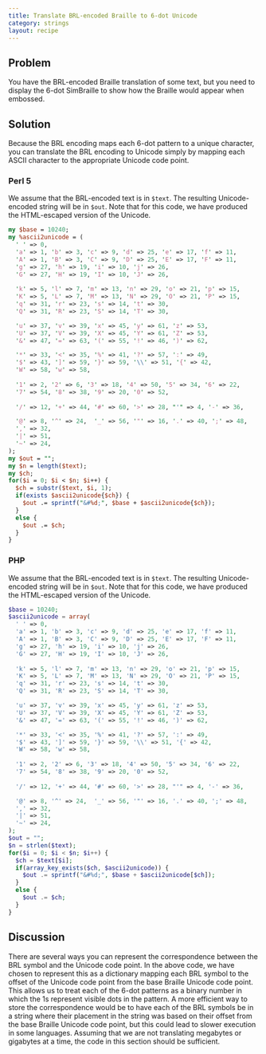 ```yaml
---
title: Translate BRL-encoded Braille to 6-dot Unicode
category: strings
layout: recipe
---
```


## Problem

You have the BRL-encoded Braille translation of some text, but you need to display the 6-dot SimBraille to show how the Braille would appear when embossed.

## Solution

Because the BRL encoding maps each 6-dot pattern to a unique character, you can translate the BRL encoding to Unicode simply by mapping each ASCII character to the appropriate Unicode code point.

### Perl 5

We assume that the BRL-encoded text is in `$text`. The resulting Unicode-encoded string will be in `$out`. Note that for this code, we have produced the HTML-escaped version of the Unicode.

```perl
my $base = 10240;
my %ascii2unicode = (
  ' ' => 0,
  'a' => 1, 'b' => 3, 'c' => 9, 'd' => 25, 'e' => 17, 'f' => 11,
  'A' => 1, 'B' => 3, 'C' => 9, 'D' => 25, 'E' => 17, 'F' => 11,
  'g' => 27, 'h' => 19, 'i' => 10, 'j' => 26,
  'G' => 27, 'H' => 19, 'I' => 10, 'J' => 26,
    
  'k' => 5, 'l' => 7, 'm' => 13, 'n' => 29, 'o' => 21, 'p' => 15, 
  'K' => 5, 'L' => 7, 'M' => 13, 'N' => 29, 'O' => 21, 'P' => 15, 
  'q' => 31, 'r' => 23, 's' => 14, 't' => 30,
  'Q' => 31, 'R' => 23, 'S' => 14, 'T' => 30, 

  'u' => 37, 'v' => 39, 'x' => 45, 'y' => 61, 'z' => 53,
  'U' => 37, 'V' => 39, 'X' => 45, 'Y' => 61, 'Z' => 53,
  '&' => 47, '=' => 63, '(' => 55, '!' => 46, ')' => 62,

  '*' => 33, '<' => 35, '%' => 41, '?' => 57, ':' => 49,
  '$' => 43, ']' => 59, '}' => 59, '\\' => 51, '{' => 42, 
  'W' => 58, 'w' => 58, 
    
  '1' => 2, '2' => 6, '3' => 18, '4' => 50, '5' => 34, '6' => 22,
  '7' => 54, '8' => 38, '9' => 20, '0' => 52,
   
  '/' => 12, '+' => 44, '#' => 60, '>' => 28, "'" => 4, '-' => 36,

  '@' => 8, '^' => 24,  '_' => 56, '"' => 16, '.' => 40, ';' => 48,
  ',' => 32,
  '|' => 51,
  '~' => 24,
);
my $out = "";
my $n = length($text);
my $ch;
for($i = 0; $i < $n; $i++) {
  $ch = substr($text, $i, 1);
  if(exists $ascii2unicode{$ch}) {
    $out .= sprintf("&#%d;", $base + $ascii2unicode{$ch});
  }
  else {
    $out .= $ch;
  }
}
```

### PHP

We assume that the BRL-encoded text is in `$text`. The resulting Unicode-encoded string will be in `$out`. Note that for this code, we have produced the HTML-escaped version of the Unicode.

```php
$base = 10240;
$ascii2unicode = array(
  ' ' => 0,
  'a' => 1, 'b' => 3, 'c' => 9, 'd' => 25, 'e' => 17, 'f' => 11,
  'A' => 1, 'B' => 3, 'C' => 9, 'D' => 25, 'E' => 17, 'F' => 11,
  'g' => 27, 'h' => 19, 'i' => 10, 'j' => 26,
  'G' => 27, 'H' => 19, 'I' => 10, 'J' => 26,
    
  'k' => 5, 'l' => 7, 'm' => 13, 'n' => 29, 'o' => 21, 'p' => 15, 
  'K' => 5, 'L' => 7, 'M' => 13, 'N' => 29, 'O' => 21, 'P' => 15, 
  'q' => 31, 'r' => 23, 's' => 14, 't' => 30,
  'Q' => 31, 'R' => 23, 'S' => 14, 'T' => 30, 

  'u' => 37, 'v' => 39, 'x' => 45, 'y' => 61, 'z' => 53,
  'U' => 37, 'V' => 39, 'X' => 45, 'Y' => 61, 'Z' => 53,
  '&' => 47, '=' => 63, '(' => 55, '!' => 46, ')' => 62,

  '*' => 33, '<' => 35, '%' => 41, '?' => 57, ':' => 49,
  '$' => 43, ']' => 59, '}' => 59, '\\' => 51, '{' => 42, 
  'W' => 58, 'w' => 58, 
    
  '1' => 2, '2' => 6, '3' => 18, '4' => 50, '5' => 34, '6' => 22,
  '7' => 54, '8' => 38, '9' => 20, '0' => 52,
   
  '/' => 12, '+' => 44, '#' => 60, '>' => 28, "'" => 4, '-' => 36,

  '@' => 8, '^' => 24,  '_' => 56, '"' => 16, '.' => 40, ';' => 48,
  ',' => 32,
  '|' => 51,
  '~' => 24,
);
$out = "";
$n = strlen($text);
for($i = 0; $i < $n; $i++) {
  $ch = $text[$i];
  if(array_key_exists($ch, $ascii2unicode)) {
    $out .= sprintf("&#%d;", $base + $ascii2unicode[$ch]);
  }
  else {
    $out .= $ch;
  }
}
```

## Discussion

There are several ways you can represent the correspondence between the BRL symbol and the Unicode code point. In the above code, we have chosen to represent this as a dictionary mapping each BRL symbol to the offset of the Unicode code point from the base Braille Unicode code point. This allows us to treat each of the 6-dot patterns as a binary number in which the 1s represent visible dots in the pattern. A more efficient way to store the correspondence would be to have each of the BRL symbols be in a string where their placement in the string was based on their offset from the base Braille Unicode code point, but this could lead to slower execution in some languages. Assuming that we are not translating megabytes or gigabytes at a time, the code in this section should be sufficient.